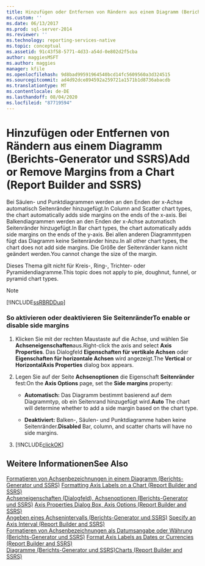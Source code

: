 ```yaml
---
title: Hinzufügen oder Entfernen von Rändern aus einem Diagramm (Berichts-Generator und SSRS) | Microsoft-Dokumentation
ms.custom: ''
ms.date: 06/13/2017
ms.prod: sql-server-2014
ms.reviewer: ''
ms.technology: reporting-services-native
ms.topic: conceptual
ms.assetid: 91c43f58-5771-4d33-a54d-0e802d2f5cba
author: maggiesMSFT
ms.author: maggies
manager: kfile
ms.openlocfilehash: 9d8bad99591964540bcd14fc5609560a3d324515
ms.sourcegitcommit: ad4d92dce894592a259721a1571b1d8736abacdb
ms.translationtype: MT
ms.contentlocale: de-DE
ms.lasthandoff: 08/04/2020
ms.locfileid: "87719594"
---
```

# <a name="add-or-remove-margins-from-a-chart-report-builder-and-ssrs"></a><span data-ttu-id="d8adf-102">Hinzufügen oder Entfernen von Rändern aus einem Diagramm (Berichts-Generator und SSRS)</span><span class="sxs-lookup"><span data-stu-id="d8adf-102">Add or Remove Margins from a Chart (Report Builder and SSRS)</span></span>
  <span data-ttu-id="d8adf-103">Bei Säulen- und Punktdiagrammen werden an den Enden der x-Achse automatisch Seitenränder hinzugefügt.</span><span class="sxs-lookup"><span data-stu-id="d8adf-103">In Column and Scatter chart types, the chart automatically adds side margins on the ends of the x-axis.</span></span> <span data-ttu-id="d8adf-104">Bei Balkendiagrammen werden an den Enden der x-Achse automatisch Seitenränder hinzugefügt.</span><span class="sxs-lookup"><span data-stu-id="d8adf-104">In Bar chart types, the chart automatically adds side margins on the ends of the y-axis.</span></span> <span data-ttu-id="d8adf-105">Bei allen anderen Diagrammtypen fügt das Diagramm keine Seitenränder hinzu.</span><span class="sxs-lookup"><span data-stu-id="d8adf-105">In all other chart types, the chart does not add side margins.</span></span> <span data-ttu-id="d8adf-106">Die Größe der Seitenränder kann nicht geändert werden.</span><span class="sxs-lookup"><span data-stu-id="d8adf-106">You cannot change the size of the margin.</span></span>  
  
 <span data-ttu-id="d8adf-107">Dieses Thema gilt nicht für Kreis-, Ring-, Trichter- oder Pyramidendiagramme.</span><span class="sxs-lookup"><span data-stu-id="d8adf-107">This topic does not apply to pie, doughnut, funnel, or pyramid chart types.</span></span>  
  
> [!NOTE]  
>  [!INCLUDE[ssRBRDDup](../../includes/ssrbrddup-md.md)]  
  
### <a name="to-enable-or-disable-side-margins"></a><span data-ttu-id="d8adf-108">So aktivieren oder deaktivieren Sie Seitenränder</span><span class="sxs-lookup"><span data-stu-id="d8adf-108">To enable or disable side margins</span></span>  
  
1.  <span data-ttu-id="d8adf-109">Klicken Sie mit der rechten Maustaste auf die Achse, und wählen Sie **Achseneigenschaften**aus.</span><span class="sxs-lookup"><span data-stu-id="d8adf-109">Right-click the axis and select **Axis Properties**.</span></span> <span data-ttu-id="d8adf-110">Das Dialogfeld **Eigenschaften für vertikale Achsen** oder **Eigenschaften für horizontale Achsen** wird angezeigt.</span><span class="sxs-lookup"><span data-stu-id="d8adf-110">The **Vertical** or **HorizontalAxis Properties** dialog box appears.</span></span>  
  
2.  <span data-ttu-id="d8adf-111">Legen Sie auf der Seite **Achsenoptionen** die Eigenschaft **Seitenränder** fest:</span><span class="sxs-lookup"><span data-stu-id="d8adf-111">On the **Axis Options** page, set the **Side margins** property:</span></span>  
  
    -   <span data-ttu-id="d8adf-112">**Automatisch:** Das Diagramm bestimmt basierend auf dem Diagrammtyp, ob ein Seitenrand hinzugefügt wird.</span><span class="sxs-lookup"><span data-stu-id="d8adf-112">**Auto** The chart will determine whether to add a side margin based on the chart type.</span></span>  
  
    -   <span data-ttu-id="d8adf-113">**Deaktiviert:** Balken-, Säulen- und Punktdiagramme haben keine Seitenränder.</span><span class="sxs-lookup"><span data-stu-id="d8adf-113">**Disabled** Bar, column, and scatter charts will have no side margins.</span></span>  
  
3.  [!INCLUDE[clickOK](../../includes/clickok-md.md)]  
  
## <a name="see-also"></a><span data-ttu-id="d8adf-114">Weitere Informationen</span><span class="sxs-lookup"><span data-stu-id="d8adf-114">See Also</span></span>  
 <span data-ttu-id="d8adf-115">[Formatieren von Achsenbezeichnungen in einem Diagramm &#40;Berichts-Generator und SSRS&#41;](formatting-axis-labels-on-a-chart-report-builder-and-ssrs.md) </span><span class="sxs-lookup"><span data-stu-id="d8adf-115">[Formatting Axis Labels on a Chart &#40;Report Builder and SSRS&#41;](formatting-axis-labels-on-a-chart-report-builder-and-ssrs.md) </span></span>  
 <span data-ttu-id="d8adf-116">[Achseneigenschaften (Dialogfeld), Achsenoptionen (Berichts-Generator und SSRS)](../axis-properties-dialog-box-axis-options-report-builder-and-ssrs.md) </span><span class="sxs-lookup"><span data-stu-id="d8adf-116">[Axis Properties Dialog Box, Axis Options &#40;Report Builder and SSRS&#41;](../axis-properties-dialog-box-axis-options-report-builder-and-ssrs.md) </span></span>  
 <span data-ttu-id="d8adf-117">[Angeben eines Achsenintervalls (Berichts-Generator und SSRS)](specify-an-axis-interval-report-builder-and-ssrs.md) </span><span class="sxs-lookup"><span data-stu-id="d8adf-117">[Specify an Axis Interval &#40;Report Builder and SSRS&#41;](specify-an-axis-interval-report-builder-and-ssrs.md) </span></span>  
 <span data-ttu-id="d8adf-118">[Formatieren von Achsenbezeichnungen als Datumsangabe oder Währung (Berichts-Generator und SSRS)](format-axis-labels-as-dates-or-currencies-report-builder-and-ssrs.md) </span><span class="sxs-lookup"><span data-stu-id="d8adf-118">[Format Axis Labels as Dates or Currencies &#40;Report Builder and SSRS&#41;](format-axis-labels-as-dates-or-currencies-report-builder-and-ssrs.md) </span></span>  
 [<span data-ttu-id="d8adf-119">Diagramme &#40;Berichts-Generator und SSRS&#41;</span><span class="sxs-lookup"><span data-stu-id="d8adf-119">Charts &#40;Report Builder and SSRS&#41;</span></span>](charts-report-builder-and-ssrs.md)  
  
  
